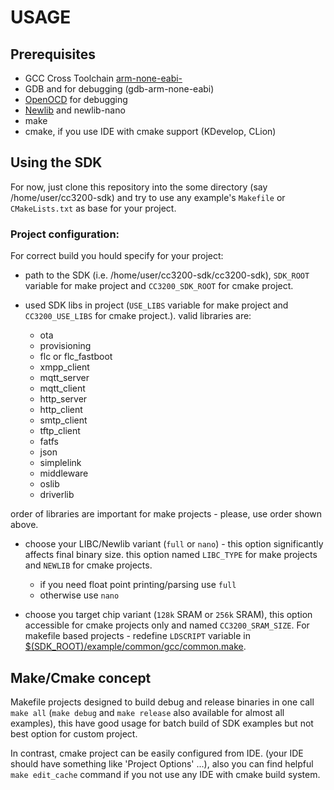# USAGE

## Prerequisites
- GCC Cross Toolchain [arm-none-eabi-](https://developer.arm.com/open-source/gnu-toolchain/gnu-rm/downloads)
- GDB and for debugging (gdb-arm-none-eabi)
- [OpenOCD](http://openocd.org/) for debugging
- [Newlib](https://sourceware.org/newlib/) and newlib-nano
- make
- cmake, if you use IDE with cmake support (KDevelop, CLion)

## Using the SDK

For now, just clone this repository into the some directory (say /home/user/cc3200-sdk)
and try to use any example's ```Makefile``` or ```CMakeLists.txt``` as base for your project.

### Project configuration:
For correct build you hould specify for your project:
- path to the SDK (i.e. /home/user/cc3200-sdk/cc3200-sdk),
  ```SDK_ROOT``` variable for make project and ```CC3200_SDK_ROOT``` for cmake project.

- used SDK libs in project (```USE_LIBS``` variable for make project and ```CC3200_USE_LIBS``` for cmake project.).
  valid libraries are:
  * ota
  * provisioning
  * flc or flc_fastboot
  * xmpp_client
  * mqtt_server
  * mqtt_client
  * http_server
  * http_client
  * smtp_client
  * tftp_client
  * fatfs
  * json
  * simplelink
  * middleware
  * oslib
  * driverlib

order of libraries are important for make projects - please, use order shown above.

- choose your LIBC/Newlib variant (```full``` or ```nano```) - this option significantly
  affects final binary size. this option named ```LIBC_TYPE``` for make projects and 
  ```NEWLIB``` for cmake projects.
  * if you need float point printing/parsing use ```full```
  * otherwise use ```nano```

  

- choose you target chip variant (```128k``` SRAM or ```256k``` SRAM), this option accessible
  for cmake projects only and named ```CC3200_SRAM_SIZE```.
  For makefile based projects - redefine ```LDSCRIPT``` variable in
  [$(SDK_ROOT)/example/common/gcc/common.make](cc3200-sdk/example/common/gcc/common.make).

## Make/Cmake concept

Makefile projects designed to build debug and release binaries in one call ```make all```
(```make debug``` and ```make release``` also available for almost all examples), this
have good usage for batch build of SDK examples but not best option for custom project.

In contrast, cmake project can be easily configured from IDE.
(your IDE should have something like 'Project Options' ...), also you can find helpful
```make edit_cache``` command if you not use any IDE with cmake build system.